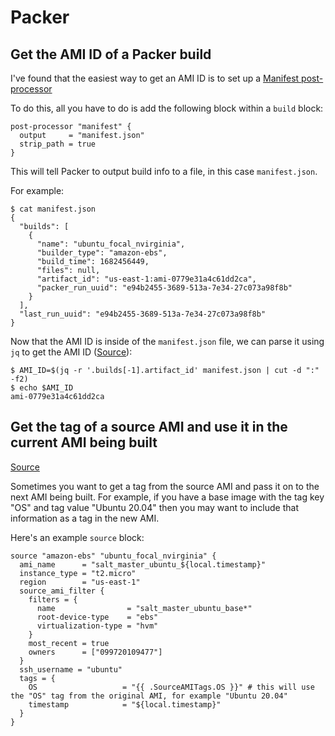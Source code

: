 # Packer

## Get the AMI ID of a Packer build
I've found that the easiest way to get an AMI ID is to set up a [Manifest post-processor](https://developer.hashicorp.com/packer/docs/post-processors/manifest)

To do this, all you have to do is add the following block within a `build` block:
```
post-processor "manifest" {
  output     = "manifest.json"
  strip_path = true
}
```

This will tell Packer to output build info to a file, in this case `manifest.json`.

For example:
```
$ cat manifest.json
{
  "builds": [
    {
      "name": "ubuntu_focal_nvirginia",
      "builder_type": "amazon-ebs",
      "build_time": 1682456449,
      "files": null,
      "artifact_id": "us-east-1:ami-0779e31a4c61dd2ca",
      "packer_run_uuid": "e94b2455-3689-513a-7e34-27c073a98f8b"
    }
  ],
  "last_run_uuid": "e94b2455-3689-513a-7e34-27c073a98f8b"
}
```

Now that the AMI ID is inside of the `manifest.json` file, we can parse it using `jq` to get the AMI ID ([Source](https://developer.hashicorp.com/packer/docs/post-processors/manifest)):
```
$ AMI_ID=$(jq -r '.builds[-1].artifact_id' manifest.json | cut -d ":" -f2)
$ echo $AMI_ID
ami-0779e31a4c61dd2ca
```

## Get the tag of a source AMI and use it in the current AMI being built
[Source](https://developer.hashicorp.com/packer/plugins/builders/amazon/ebs#build-shared-information-variables)

Sometimes you want to get a tag from the source AMI and pass it on to the next AMI being built. For example, if you have a base image with the tag key "OS" and tag value "Ubuntu 20.04" then you may want to include that information as a tag in the new AMI.

Here's an example `source` block:
```
source "amazon-ebs" "ubuntu_focal_nvirginia" {
  ami_name      = "salt_master_ubuntu_${local.timestamp}"
  instance_type = "t2.micro"
  region        = "us-east-1"
  source_ami_filter {
    filters = {
      name                = "salt_master_ubuntu_base*"
      root-device-type    = "ebs"
      virtualization-type = "hvm"
    }
    most_recent = true
    owners      = ["099720109477"]
  }
  ssh_username = "ubuntu"
  tags = {
    OS                   = "{{ .SourceAMITags.OS }}" # this will use the "OS" tag from the original AMI, for example "Ubuntu 20.04"
    timestamp            = "${local.timestamp}"
  }
}
```
